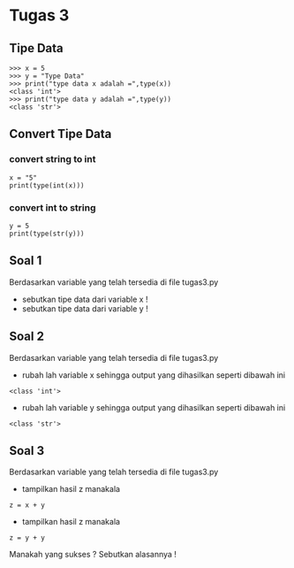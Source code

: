 # Tugas 3
## Tipe Data
```
>>> x = 5
>>> y = "Type Data"
>>> print("type data x adalah =",type(x))
<class 'int'>
>>> print("type data y adalah =",type(y))
<class 'str'>
```
## Convert Tipe Data
### convert string to int
```
x = "5"
print(type(int(x)))
```

### convert int to string
```
y = 5
print(type(str(y)))
```

## Soal 1
Berdasarkan variable yang telah tersedia di file tugas3.py
- sebutkan tipe data dari variable x !
- sebutkan tipe data dari variable y !

## Soal 2
Berdasarkan variable yang telah tersedia di file tugas3.py
- rubah lah variable x sehingga output yang dihasilkan seperti dibawah ini
```
<class 'int'>
```
- rubah lah variable y sehingga output yang dihasilkan seperti dibawah ini
```
<class 'str'>
```

## Soal 3
Berdasarkan variable yang telah tersedia di file tugas3.py
- tampilkan hasil z manakala
```
z = x + y
```
- tampilkan hasil z manakala
```
z = y + y
```
Manakah yang sukses ? Sebutkan alasannya !